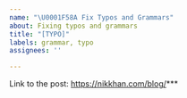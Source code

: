 ```yaml
---
name: "\U0001F58A️ Fix Typos and Grammars"
about: Fixing typos and grammars
title: "[TYPO]"
labels: grammar, typo
assignees: ''

---
```


<!-- Thanks for raising issues to fix typos and grammars in my website 🙏 -->

Link to the post: https://nikkhan.com/blog/***
